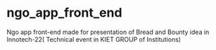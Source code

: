 # ngo_app_front_end
Ngo app front-end made for presentation of Bread and Bounty idea in Innotech-22( Technical event in KIET GROUP of Institutions)

